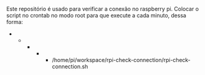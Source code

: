 Este repositório é usado para verificar a conexão no raspberry pi.
Colocar o script no crontab no modo root para que execute a cada minuto, dessa forma:
* * * * * /home/pi/workspace/rpi-check-connection/rpi-check-connection.sh
